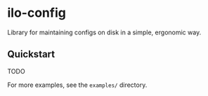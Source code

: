 # ilo-config

Library for maintaining configs on disk in a simple, ergonomic way.

## Quickstart

TODO

For more examples, see the `examples/` directory.
